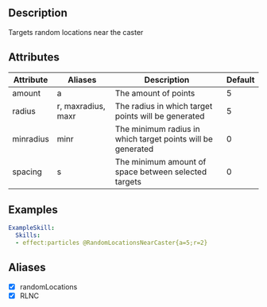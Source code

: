 ## Description
Targets random locations near the caster


## Attributes
| Attribute | Aliases   | Description                                                          | Default |
|-----------|-----------|----------------------------------------------------------------------|---------|
| amount    | a         | The amount of points                                                 | 5       |
| radius    | r, maxradius, maxr | The radius in which target points will be generated         | 5       |
| minradius | minr      | The minimum radius in which target points will be generated          | 0       |
| spacing   | s         | The minimum amount of space between selected targets                 | 0       |


## Examples
```yaml
ExampleSkill:
  Skills:
  - effect:particles @RandomLocationsNearCaster{a=5;r=2}
```


## Aliases
- [x] randomLocations
- [x] RLNC